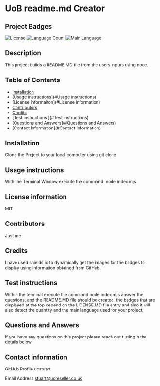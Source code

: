 
# UoB readme.md Creator

## Project Badges

![License](https://img.shields.io/github/license/ucstuart/UoB-Readme-Generator?style=for-the-badge) ![Language Count](https://img.shields.io/github/languages/count/ucstuart/UoB-Readme-Generator?style=for-the-badge) ![Main Language](https://img.shields.io/github/languages/top/ucstuart/UoB-Readme-Generator?style=for-the-badge)

## Description
    
This project builds a README.MD file from the users inputs using node. 

## Table of Contents

* [Installation](#Installation)
* [Usage instructions](#Usage instructions)
* [License informaiton](#License information)
* [Contributors](#Contributors)
* [Credits](#Credits)
* [Test instructions ](#Test instructions)
* [Questions and Answers](#Questions and Answers)
* [Contact Information](#Contact Information)

## Installation

Clone the Project to your local computer using git clone

## Usage instructions

With the Terminal Window execute the command: node index.mjs

## License information

MIT

## Contributors

Just me

## Credits

I have used shields.io to dynamically get the images for the badges to display using information obtained from GitHub.

## Test instructions

Within the terminal execute the command node index.mjs answer the questions, and the README.MD file should be created, the badges that are displayed at the top depend on the LICENSE.MD file entry and also it will also detect the quantity and the main language used for your project.

## Questions and Answers

If you have any questions on this project please reach out t using h the details below

## Contact information

GitHub Profile ucstuart

Email Address stuart@ucreseller.co.uk
    

